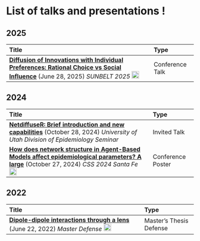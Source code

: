 
# List of talks and presentations !

## 2025

| Title | Type |
|:---|:---|
| <a href="https://github.com/aoliveram/Presentations/blob/main/20250628-sunbelt2025/Diffusion%20of%20Innovations%20with%20Individual%20Preferences_%20Rational%20Choice%20vs%20Social%20Influence.pdf" target="_blank" ><strong>Diffusion of Innovations with Individual Preferences: Rational Choice vs Social Influence</strong></a> (June 28, 2025) <em>SUNBELT 2025</em> <a href="https://github.com/aoliveram/Trabajo-1" target="_blank"><img width="20px" alt="Octocat icon" src="https://upload.wikimedia.org/wikipedia/commons/9/91/Octicons-mark-github.svg"></a> | Conference Talk |

## 2024

| Title | Type |
|:---|:---|
| <a href="https://github.com/aoliveram/Presentations/blob/main/20241028-utah-1/new-capabilities-netdiffuseR.pdf" target="_blank" ><strong>NetdiffuseR: Brief introduction and new capabilities</strong></a> (October 28, 2024) <em>University of Utah Division of Epidemiology Seminar</em> | Invited Talk |
| <a href="https://drive.google.com/file/d/10s43WsqoXXCqOwgC92tH1ddXDe76xal0/view" target="_blank" ><strong>How does network structure in Agent-Based Models affect epidemiological parameters? A large</strong></a> (October 27, 2024) <em>CSS 2024 Santa Fe</em> <a href="https://drive.google.com/file/d/10s43WsqoXXCqOwgC92tH1ddXDe76xal0/view" target="_blank"><img width="20px" alt="Octocat icon" src="https://upload.wikimedia.org/wikipedia/commons/9/91/Octicons-mark-github.svg"></a> | Conference Poster |

## 2022

| Title | Type |
|:---|:---|
| <a href="https://github.com/aoliveram/Presentations" target="_blank" ><strong>Dipole-dipole interactions through a lens</strong></a> (June 22, 2022) <em>Master Defense</em> <a href="https://repositorioslatinoamericanos.uchile.cl/handle/2250/4427926" target="_blank"><img width="20px" alt="Octocat icon" src="https://upload.wikimedia.org/wikipedia/commons/9/91/Octicons-mark-github.svg"></a> | Master’s Thesis Defense |
